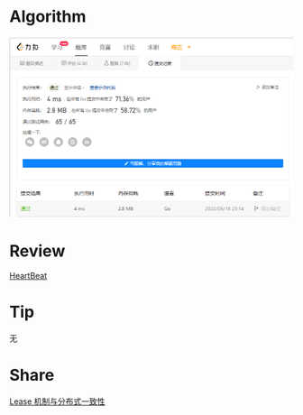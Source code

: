 # Algorithm

![算法](../../images/temp/ricardoyu-2023-06-18-lc.png "算法")

# Review

[HeartBeat](https://martinfowler.com/articles/patterns-of-distributed-systems/heartbeat.html)

# Tip

无

# Share

[Lease 机制与分布式一致性](https://www.bilibili.com/video/BV1ef4y187yy/?spm_id_from=333.999.0.0)
